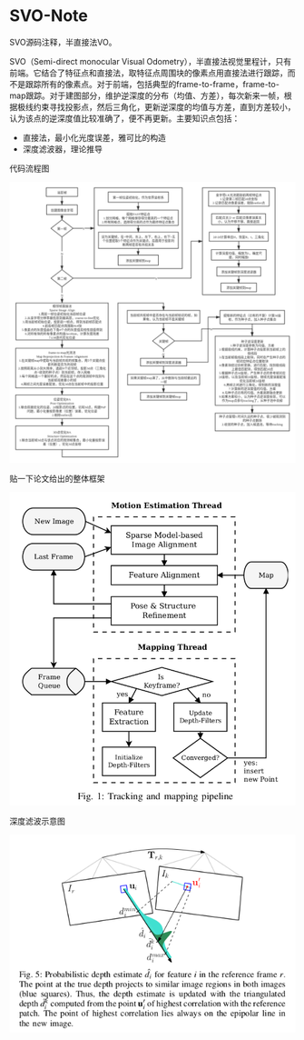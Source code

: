 # SVO-Note
SVO源码注释，半直接法VO。

SVO（Semi-direct monocular Visual Odometry），半直接法视觉里程计，只有前端。它结合了特征点和直接法，取特征点周围块的像素点用直接法进行跟踪，而不是跟踪所有的像素点。对于前端，包括典型的frame-to-frame，frame-to-map跟踪。对于建图部分，维护逆深度的分布（均值、方差），每次新来一帧，根据极线约束寻找投影点，然后三角化，更新逆深度的均值与方差，直到方差较小，认为该点的逆深度值比较准确了，便不再更新。主要知识点包括：

- 直接法，最小化光度误差，雅可比的构造
- 深度滤波器，理论推导

代码流程图

![Image](https://github.com/smilefacehh/SVO-Note/blob/main/SVO%E6%B5%81%E7%A8%8B%E5%9B%BE.png)

贴一下论文给出的整体框架

![Image](https://github.com/smilefacehh/SVO-Note/blob/main/svo.png)

深度滤波示意图

![Image](https://github.com/smilefacehh/SVO-Note/blob/main/depthfilter.png)
